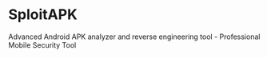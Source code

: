 # SploitAPK
Advanced Android APK analyzer and reverse engineering tool - Professional Mobile Security Tool
